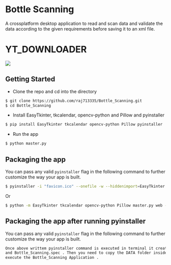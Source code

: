# Bottle Scanning
A crossplatform desktop application to read and scan data and validate the data according to the given requirements before saving it to an xml file.

# YT_DOWNLOADER


![](favicon.ico)





## Getting Started
- Clone the repo and cd into the directory
```sh
$ git clone https://github.com/raj713335/Bottle_Scanning.git
$ cd Bottle_Scanning
```

- Install EasyTkinter, tkcalendar, opencv-python and Pillow and pyinstaller

```sh
$ pip install EasyTkinter tkcalendar opencv-python Pillow pyinstaller
```

- Run the app

```sh
$ python master.py
```

## Packaging the app
You can pass any valid `pyinstaller` flag in the following command to further customize the way your app is built.

```sh
$ pyinstaller -i "favicon.ico" --onefile -w --hiddenimport=EasyTkinter --hiddenimport=tkcalendar --hiddenimport=opencv-python --hiddenimport=Pillow  --name Bottle_Scanning master.py
```

Or
```sh
$ python -m EasyTkinter tkcalendar opencv-python Pillow master.py web --noconsole --onefile --icon='favicon.ico'
```

## Packaging the app after running pyinstaller
You can pass any valid `pyinstaller` flag in the following command to further customize the way your app is built.

```sh
Once above writtem pyinstaller command is executed in terminal it creates 3 files i.e dist, build 
and Bottle_Scanning.spec . Then you need to copy the DATA folder inside the dist Folder and 
execute the Bottle_Scanning Application .
```

